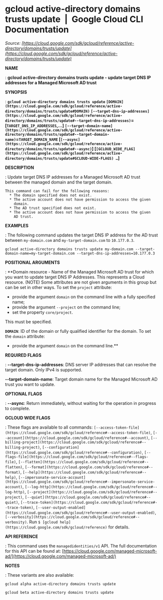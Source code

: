 # gcloud active-directory domains trusts update  |  Google Cloud CLI Documentation

*Source: [https://cloud.google.com/sdk/gcloud/reference/active-directory/domains/trusts/update](https://cloud.google.com/sdk/gcloud/reference/active-directory/domains/trusts/update)*

**NAME**

: **gcloud active-directory domains trusts update - update target DNS IP addresses for a Managed Microsoft AD trust**

**SYNOPSIS**

: **`gcloud active-directory domains trusts update` `[DOMAIN](https://cloud.google.com/sdk/gcloud/reference/active-directory/domains/trusts/update#DOMAIN)` `[--target-dns-ip-addresses](https://cloud.google.com/sdk/gcloud/reference/active-directory/domains/trusts/update#--target-dns-ip-addresses)`=[`TARGET_DNS_IP_ADDRESSES`,…] `[--target-domain-name](https://cloud.google.com/sdk/gcloud/reference/active-directory/domains/trusts/update#--target-domain-name)`=`TARGET_DOMAIN_NAME` [`[--async](https://cloud.google.com/sdk/gcloud/reference/active-directory/domains/trusts/update#--async)`] [`[GCLOUD_WIDE_FLAG](https://cloud.google.com/sdk/gcloud/reference/active-directory/domains/trusts/update#GCLOUD-WIDE-FLAGS) …`]**

**DESCRIPTION**

: Update target DNS IP addresses for a Managed Microsoft AD trust between the
managed domain and the target domain.

```
This command can fail for the following reasons:
  * The domain specified does not exist.
  * The active account does not have permission to access the given
    domain.
  * The AD trust specified does not exist.
  * The active account does not have permission to access the given
    AD trust.
```

**EXAMPLES**

: The following command updates the target DNS IP address for the AD trust between
`my-domain.com` and `my-target-domain.com` to
`10.177.0.3`.

```
gcloud active-directory domains trusts update my-domain.com --target-domain-name=my-target-domain.com --target-dns-ip-addresses=10.177.0.3
```

**POSITIONAL ARGUMENTS**

: **Domain resource - Name of the Managed Microsoft AD trust for which you want to
update target DNS IP Addresses. This represents a Cloud resource. (NOTE) Some
attributes are not given arguments in this group but can be set in other ways.
To set the `project` attribute:

- provide the argument `domain` on the command line with a fully
specified name;
- provide the argument `--project` on the command line;
- set the property `core/project`.

This must be specified.

**`DOMAIN`**:
ID of the domain or fully qualified identifier for the domain.
To set the `domain` attribute:

- provide the argument `domain` on the command line.**

**REQUIRED FLAGS**

: **--target-dns-ip-addresses**:
DNS server IP addresses that can resolve the target domain.
Only IPv4 is supported.

**--target-domain-name**:
Target domain name for the Managed Microsoft AD trust you want to update.

**OPTIONAL FLAGS**

: **--async**:
Return immediately, without waiting for the operation in progress to complete.

**GCLOUD WIDE FLAGS**

: These flags are available to all commands: `[--access-token-file](https://cloud.google.com/sdk/gcloud/reference#--access-token-file)`,
`[--account](https://cloud.google.com/sdk/gcloud/reference#--account)`, `[--billing-project](https://cloud.google.com/sdk/gcloud/reference#--billing-project)`,
`[--configuration](https://cloud.google.com/sdk/gcloud/reference#--configuration)`,
`[--flags-file](https://cloud.google.com/sdk/gcloud/reference#--flags-file)`,
`[--flatten](https://cloud.google.com/sdk/gcloud/reference#--flatten)`, `[--format](https://cloud.google.com/sdk/gcloud/reference#--format)`, `[--help](https://cloud.google.com/sdk/gcloud/reference#--help)`, `[--impersonate-service-account](https://cloud.google.com/sdk/gcloud/reference#--impersonate-service-account)`,
`[--log-http](https://cloud.google.com/sdk/gcloud/reference#--log-http)`,
`[--project](https://cloud.google.com/sdk/gcloud/reference#--project)`, `[--quiet](https://cloud.google.com/sdk/gcloud/reference#--quiet)`, `[--trace-token](https://cloud.google.com/sdk/gcloud/reference#--trace-token)`, `[--user-output-enabled](https://cloud.google.com/sdk/gcloud/reference#--user-output-enabled)`,
`[--verbosity](https://cloud.google.com/sdk/gcloud/reference#--verbosity)`.
Run `$ [gcloud help](https://cloud.google.com/sdk/gcloud/reference)` for details.

**API REFERENCE**

: This command uses the `managedidentities/v1` API. The full
documentation for this API can be found at: [https://cloud.google.com/managed-microsoft-ad/](https://cloud.google.com/managed-microsoft-ad/)

**NOTES**

: These variants are also available:

```
gcloud alpha active-directory domains trusts update
```

```
gcloud beta active-directory domains trusts update
```